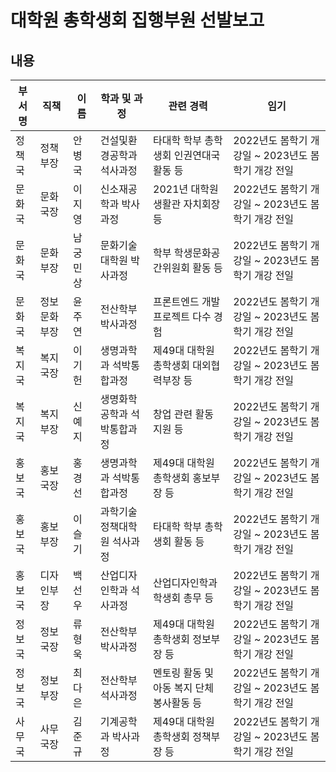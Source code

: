 대학원 총학생회 집행부원 선발보고
===

## 내용

| 부서명 | 직책 | 이름 | 학과 및 과정 | 관련 경력 | 임기 |
|---|---|---|---|---|---|
| 정책국 | 정책부장 | 안병국 | 건설및환경공학과 석사과정 | 타대학 학부 총학생회 인권연대국 활동 등 | 2022년도 봄학기 개강일 ~ 2023년도 봄학기 개강 전일 | 
| 문화국 | 문화국장 | 이지영 | 신소재공학과 박사과정 | 2021년 대학원 생활관 자치회장 등 | 2022년도 봄학기 개강일 ~ 2023년도 봄학기 개강 전일 | 
| 문화국 | 문화부장 | 남궁민상 | 문화기술대학원 박사과정 | 학부 학생문화공간위원회 활동 등 | 2022년도 봄학기 개강일 ~ 2023년도 봄학기 개강 전일 | 
| 문화국 | 정보문화부장 | 윤주연 | 전산학부 박사과정 | 프론트엔드 개발 프로젝트 다수 경험 | 2022년도 봄학기 개강일 ~ 2023년도 봄학기 개강 전일 | 
| 복지국 | 복지국장 | 이기헌 | 생명과학과 석박통합과정 | 제49대 대학원 총학생회 대외협력부장 등 | 2022년도 봄학기 개강일 ~ 2023년도 봄학기 개강 전일 | 
| 복지국 | 복지부장 | 신예지 | 생명화학공학과 석박통합과정 | 창업 관련 활동 지원 등 | 2022년도 봄학기 개강일 ~ 2023년도 봄학기 개강 전일 | 
| 홍보국 | 홍보국장 | 홍경선 | 생명과학과 석박통합과정 | 제49대 대학원 총학생회 홍보부장 등 | 2022년도 봄학기 개강일 ~ 2023년도 봄학기 개강 전일 | 
| 홍보국 | 홍보부장 | 이슬기 | 과학기술정책대학원 석사과정 | 타대학 학부 총학생회 활동 등 | 2022년도 봄학기 개강일 ~ 2023년도 봄학기 개강 전일 | 
| 홍보국 | 디자인부장 | 백선우 | 산업디자인학과 석사과정 | 산업디자인학과 학생회 총무 등 | 2022년도 봄학기 개강일 ~ 2023년도 봄학기 개강 전일 | 
| 정보국 | 정보국장 | 류형욱 | 전산학부 박사과정 | 제49대 대학원 총학생회 정보부장 등 | 2022년도 봄학기 개강일 ~ 2023년도 봄학기 개강 전일 | 
| 정보국 | 정보부장 | 최다은 | 전산학부 석사과정 | 멘토링 활동 및 아동 복지 단체 봉사활동 등 | 2022년도 봄학기 개강일 ~ 2023년도 봄학기 개강 전일 | 
| 사무국 | 사무국장 | 김준규 | 기계공학과 박사과정 | 제49대 대학원 총학생회 정책부장 등 | 2022년도 봄학기 개강일 ~ 2023년도 봄학기 개강 전일 | 

